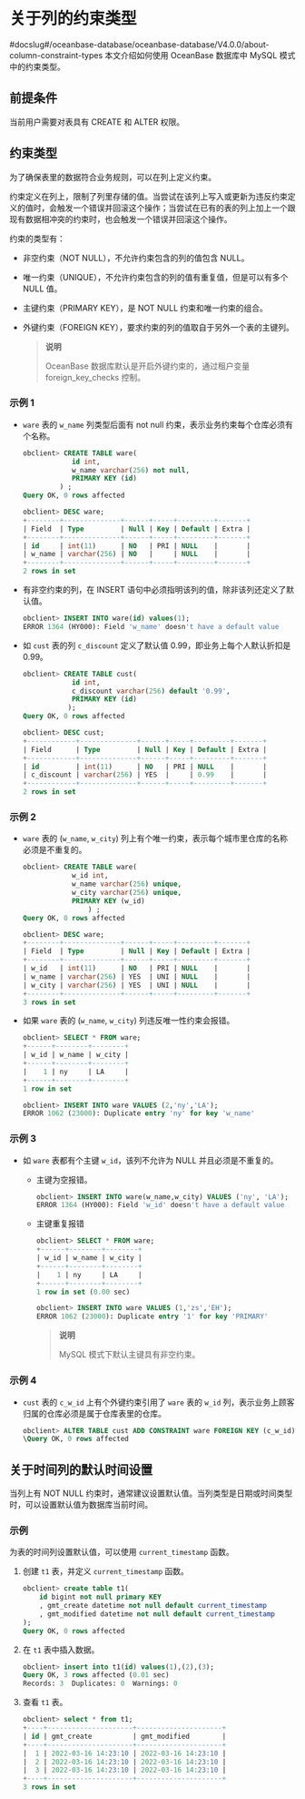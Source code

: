# 关于列的约束类型
#docslug#/oceanbase-database/oceanbase-database/V4.0.0/about-column-constraint-types
本文介绍如何使用 OceanBase 数据库中 MySQL 模式中的约束类型。

## 前提条件

当前用户需要对表具有 CREATE 和 ALTER 权限。

## 约束类型

为了确保表里的数据符合业务规则，可以在列上定义约束。

约束定义在列上，限制了列里存储的值。当尝试在该列上写入或更新为违反约束定义的值时，会触发一个错误并回滚这个操作；当尝试在已有的表的列上加上一个跟现有数据相冲突的约束时，也会触发一个错误并回滚这个操作。

约束的类型有：

* 非空约束（NOT NULL），不允许约束包含的列的值包含 NULL。

* 唯一约束（UNIQUE），不允许约束包含的列的值有重复值，但是可以有多个 NULL 值。

* 主键约束（PRIMARY KEY），是 NOT NULL 约束和唯一约束的组合。

* 外键约束（FOREIGN KEY），要求约束的列的值取自于另外一个表的主键列。

  > **说明**
  >
  > OceanBase 数据库默认是开启外键约束的，通过租户变量 foreign_key_checks 控制。
  
### 示例 1

* `ware` 表的 `w_name` 列类型后面有 not null 约束，表示业务约束每个仓库必须有个名称。

  ```sql
  obclient> CREATE TABLE ware(
              id int,
              w_name varchar(256) not null,
              PRIMARY KEY (id)
           ) ;
  Query OK, 0 rows affected
  
  obclient> DESC ware;
  +--------+--------------+------+-----+---------+-------+
  | Field  | Type         | Null | Key | Default | Extra |
  +--------+--------------+------+-----+---------+-------+
  | id     | int(11)      | NO   | PRI | NULL    |       |
  | w_name | varchar(256) | NO   |     | NULL    |       |
  +--------+--------------+------+-----+---------+-------+
  2 rows in set
  ```

* 有非空约束的列，在 INSERT 语句中必须指明该列的值，除非该列还定义了默认值。

  ```sql
  obclient> INSERT INTO ware(id) values(1);
  ERROR 1364 (HY000): Field 'w_name' doesn't have a default value
  ```

* 如 `cust` 表的列 `c_discount` 定义了默认值 0.99，即业务上每个人默认折扣是 0.99。

  ```sql
  obclient> CREATE TABLE cust(          
              id int,          
              c_discount varchar(256) default '0.99',          
              PRIMARY KEY (id)          
             );
  Query OK, 0 rows affected
  
  obclient> DESC cust;
  +------------+--------------+------+-----+---------+-------+
  | Field      | Type         | Null | Key | Default | Extra |
  +------------+--------------+------+-----+---------+-------+
  | id         | int(11)      | NO   | PRI | NULL    |       |
  | c_discount | varchar(256) | YES  |     | 0.99    |       |
  +------------+--------------+------+-----+---------+-------+
  2 rows in set
  ```

### 示例 2

* `ware` 表的 (`w_name`, `w_city`) 列上有个唯一约束，表示每个城市里仓库的名称必须是不重复的。

  ```sql
  obclient> CREATE TABLE ware(
              w_id int,
              w_name varchar(256) unique,
              w_city varchar(256) unique,
              PRIMARY KEY (w_id)
                  ) ;
  Query OK, 0 rows affected
  
  obclient> DESC ware;
  +--------+--------------+------+-----+---------+-------+
  | Field  | Type         | Null | Key | Default | Extra |
  +--------+--------------+------+-----+---------+-------+
  | w_id   | int(11)      | NO   | PRI | NULL    |       |
  | w_name | varchar(256) | YES  | UNI | NULL    |       |
  | w_city | varchar(256) | YES  | UNI | NULL    |       |
  +--------+--------------+------+-----+---------+-------+
  3 rows in set
  ```

* 如果 `ware` 表的 (`w_name`, `w_city`) 列违反唯一性约束会报错。

  ```sql
  obclient> SELECT * FROM ware;
  +------+--------+--------+
  | w_id | w_name | w_city |
  +------+--------+--------+
  |    1 | ny     | LA     |
  +------+--------+--------+
  1 row in set
  
  obclient> INSERT INTO ware VALUES (2,'ny','LA');
  ERROR 1062 (23000): Duplicate entry 'ny' for key 'w_name'
  ```

### 示例 3

* 如 `ware` 表都有个主键 `w_id`，该列不允许为 NULL 并且必须是不重复的。

  * 主键为空报错。

    ```sql
    obclient> INSERT INTO ware(w_name,w_city) VALUES ('ny', 'LA');
    ERROR 1364 (HY000): Field 'w_id' doesn't have a default value
    ```

  * 主键重复报错

    ```sql
    obclient> SELECT * FROM ware;
    +------+--------+--------+
    | w_id | w_name | w_city |
    +------+--------+--------+
    |    1 | ny     | LA     |
    +------+--------+--------+
    1 row in set (0.00 sec)
    
    obclient> INSERT INTO ware VALUES (1,'zs','EH');
    ERROR 1062 (23000): Duplicate entry '1' for key 'PRIMARY'
    ```

    > **说明**
    >
    > MySQL 模式下默认主键具有非空约束。

### 示例 4

* `cust` 表的 `c_w_id` 上有个外键约束引用了 `ware` 表的 `w_id` 列，表示业务上顾客归属的仓库必须是属于仓库表里的仓库。

  ```sql
  obclient> ALTER TABLE cust ADD CONSTRAINT ware FOREIGN KEY (c_w_id) REFERENCES ware(w_id);
  \Query OK, 0 rows affected
  ```

## 关于时间列的默认时间设置

当列上有 NOT NULL 约束时，通常建议设置默认值。当列类型是日期或时间类型时，可以设置默认值为数据库当前时间。

### 示例

为表的时间列设置默认值，可以使用 `current_timestamp` 函数。

1. 创建 `t1` 表，并定义 `current_timestamp` 函数。

   ```sql
   obclient> create table t1(
       id bigint not null primary KEY
       , gmt_create datetime not null default current_timestamp 
       , gmt_modified datetime not null default current_timestamp 
   );
   Query OK, 0 rows affected
   ```

2. 在 `t1` 表中插入数据。

   ```sql
   obclient> insert into t1(id) values(1),(2),(3);
   Query OK, 3 rows affected (0.01 sec)
   Records: 3  Duplicates: 0  Warnings: 0
   ```

3. 查看 `t1` 表。

   ```sql
   obclient> select * from t1;
   +----+---------------------+---------------------+
   | id | gmt_create          | gmt_modified        |
   +----+---------------------+---------------------+
   |  1 | 2022-03-16 14:23:10 | 2022-03-16 14:23:10 |
   |  2 | 2022-03-16 14:23:10 | 2022-03-16 14:23:10 |
   |  3 | 2022-03-16 14:23:10 | 2022-03-16 14:23:10 |
   +----+---------------------+---------------------+
   3 rows in set
   ```
